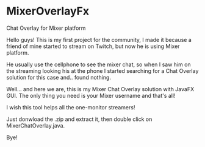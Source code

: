 # MixerOverlayFx
Chat Overlay for Mixer platform

Hello guys! This is my first project for the community, I made it because a friend of mine started to stream on Twitch,
but now he is using Mixer platform.

He usually use the cellphone to see the mixer chat, so when I saw him on the streaming looking his at the phone I started searching for a Chat Overlay solution for this case and.. found nothing.

Well... and here we are, this is my Mixer Chat Overlay solution with JavaFX GUI.
The only thing you need is your Mixer username and that's all!

I wish this tool helps all the one-monitor streamers!

Just donwload the .zip and extract it, then double click on MixerChatOverlay.java.

Bye!



